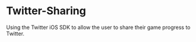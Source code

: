 # Twitter-Sharing

Using the Twitter iOS SDK to allow the user to share their game progress to Twitter.
